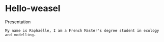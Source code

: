 # Hello-weasel
Presentation

```
My name is Raphaëlle, I am a French Master's degree student in ecology and modelling. 
```
